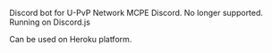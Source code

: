 Discord bot for U-PvP Network MCPE Discord. No longer supported. Running on Discord.js

Can be used on Heroku platform.
